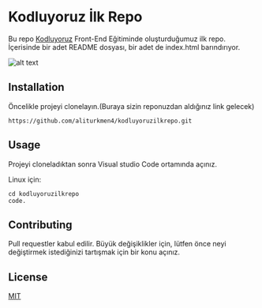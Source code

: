 # Kodluyoruz İlk Repo
Bu repo [Kodluyoruz](https://www.kodluyoruz.org/) Front-End Eğitiminde oluşturduğumuz ilk repo. İçerisinde bir adet README dosyası, bir adet de index.html barındırıyor.

![alt text](https://user-images.githubusercontent.com/84051961/148853389-4406ee7a-cd23-4329-8df9-5992a8f4327b.png)


## Installation

Öncelikle projeyi clonelayın.(Buraya sizin reponuzdan aldığınız link gelecek)

```
https://github.com/aliturkmen4/kodluyoruzilkrepo.git
```


## Usage

Projeyi cloneladıktan sonra Visual studio Code ortamında açınız.

Linux için:
```
cd kodluyoruzilkrepo
code.
```

## Contributing

Pull requestler kabul edilir. Büyük değişiklikler için, lütfen önce neyi değiştirmek istediğinizi tartışmak için bir konu açınız.

## License

[MIT](https://choosealicense.com/licenses/mit/)
